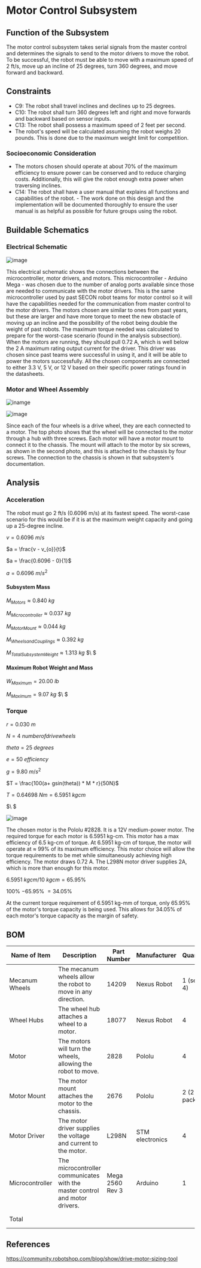 # Motor Control Subsystem
## Function of the Subsystem
The motor control subsystem takes serial signals from the master control and determines the signals to send to the motor drivers to move the robot. To be successful, the robot must be able to move with a maximum speed of 2 ft/s, move up an incline of 25 degrees, turn 360 degrees, and move forward and backward. 

## Constraints
- C9: The robot shall travel inclines and declines up to 25 degrees. 
- C10: The robot shall turn 360 degrees left and right and move forwards and backward based on sensor inputs.
- C13: The robot shall possess a maximum speed of 2 feet per second.
- The robot's speed will be calculated assuming the robot weighs 20 pounds. This is done due to the maximum weight limit for competition.

### Socioeconomic Consideration
- The motors chosen should operate at about 70% of the maximum efficiency to ensure power can be conserved and to reduce charging costs. Additionally, this will give the robot enough extra power when traversing inclines. 
- C14: The robot shall have a user manual that explains all functions and capabilities of the robot. 
        - The work done on this design and the implementation will be documented thoroughly to ensure the user manual is as helpful as possible for future groups using the robot.

## Buildable Schematics

### Electrical Schematic
![image](https://github.com/lchapman42/Control-Sensing-Wireless-Charging-Robot/blob/main/Documentation/Images/Motor-Control/MotorControl-Schematic.png)

This electrical schematic shows the connections between the microcontroller, motor drivers, and motors. This microcontroller - Arduino Mega - was chosen due to the number of analog ports available since those are needed to communicate with the motor drivers. This is the same microcontroller used by past SECON robot teams for motor control so it will have the capabilities needed for the communication from master control to the motor drivers. The motors chosen are similar to ones from past years, but these are larger and have more torque to meet the new obstacle of moving up an incline and the possibility of the robot being double the weight of past robots. The maximum torque needed was calculated to prepare for the worst-case scenario (found in the analysis subsection). When the motors are running, they should pull 0.72 A, which is well below the 2 A maximum rating output current for the driver. This driver was chosen since past teams were successful in using it, and it will be able to power the motors successfully. All the chosen components are connected to either 3.3 V, 5 V, or 12 V based on their specific power ratings found in the datasheets. 

### Motor and Wheel Assembly
![inamge](https://github.com/lchapman42/Control-Sensing-Wireless-Charging-Robot/blob/main/Documentation/Images/Motor-Control/MotorControl-WheelConnections.png)

![image](https://github.com/lchapman42/Control-Sensing-Wireless-Charging-Robot/blob/main/Documentation/Images/Motor-Control/MotorControl-PhysicalConnections.png)

Since each of the four wheels is a drive wheel, they are each connected to a motor. The top photo shows that the wheel will be connected to the motor through a hub with three screws. Each motor will have a motor mount to connect it to the chassis. The mount will attach to the motor by six screws, as shown in the second photo, and this is attached to the chassis by four screws. The connection to the chassis is shown in that subsystem's documentation.

## Analysis
### Acceleration

The robot must go 2 ft/s (0.6096 m/s) at its fastest speed. The worst-case scenario for this would be if it is at the maximum weight capacity and going up a 25-degree incline. 

$v = 0.6096\ m/s$ 

$a = \frac{v - v_{o}}{t}$

$a = \frac{0.6096 - 0}{1}$

$a = 0.6096\ m/s^2$

#### Subsystem Mass

$M_{Motors} \approx 0.840\ kg$

$M_{Microcontroller} \approx 0.037\ kg$

$M_{Motor Mount} \approx 0.044\ kg$

$M_{Wheels and Couplings} \approx 0.392\ kg$

$M_{Total Subsystem Weight} \approx 1.313\ kg$
$\ $

#### Maximum Robot Weight and Mass

$W_{Maximum} = 20.00\ lb$

$M_{Maximum} = 9.07\ kg$
$\ $
### Torque

$r = 0.030\ m$

$N = 4\ number of drive wheels$

$theta = 25\ degrees$

$e = 50\ efficiency$

$g = 9.80\ m/s^2$

$T = \frac{100(a+ gsin(theta)) * M * r}{50N}$

$T = 0.64698\ Nm = 6.5951\ kgcm$

$\ $

![image](https://github.com/lchapman42/Control-Sensing-Wireless-Charging-Robot/blob/main/Documentation/Images/Motor-Control/MotorPerformanceChart.png)

The chosen motor is the Pololu #2828. It is a 12V medium-power motor. The required torque for each motor is 6.5951 kg-cm. This motor has a max efficiency of 6.5 kg-cm of torque. At 6.5951 kg-cm of torque, the motor will operate at $\approx$ 99% of its maximum efficiency. This motor choice will allow the torque requirements to be met while simultaneously achieving high efficiency. The motor draws 0.72 A. The L298N motor driver supplies 2A, which is more than enough for this motor.

$6.5951\ kgcm / 10\ kgcm = 65.95$\%

$100$\% $- 65.95$\% $= 34.05$\%

At the current torque requirement of 6.5951 kg-mm of torque, only 65.95\% of the motor's torque capacity is being used. This allows for 34.05\% of each motor's torque capacity as the margin of safety.


## BOM
| Name of Item   | Description                                                                  | Part Number     | Manufacturer     | Quantity     | Price      | Total   |
|----------------|------------------------------------------------------------------------------|-----------------|------------------|--------------|------------|---------|
| Mecanum Wheels | The mecanum wheels allow the robot to move in any direction.                 | 14209           | Nexus Robot      | 1  (set of 4)| 68.00      | 68.00   |
| Wheel Hubs     | The wheel hub attaches a wheel to a motor.                                   | 18077           | Nexus Robot      | 4            | 6.90       | 6.90    |
| Motor          | The motors will turn the wheels, allowing the robot to move.                 | 2828            | Pololu           | 4            | 51.95      | 207.80  |
| Motor Mount    | The motor mount attaches the motor to the chassis.                           | 2676            | Pololu           | 2 (2 pack)   | 9.95       | 19.90   |
| Motor Driver   | The motor driver supplies the voltage and current to the motor.              | L298N           | STM electronics  | 4            | 11.63      | 46.52   |
| Microcontroller| The microcontroller communicates with the master control and motor drivers.  | Mega 2560 Rev 3 | Arduino          | 1            | 48.40      | 48.40   |
| Total          |                                                                              |                 |                  |              | Total Cost | $418.22 |

## References
https://community.robotshop.com/blog/show/drive-motor-sizing-tool
